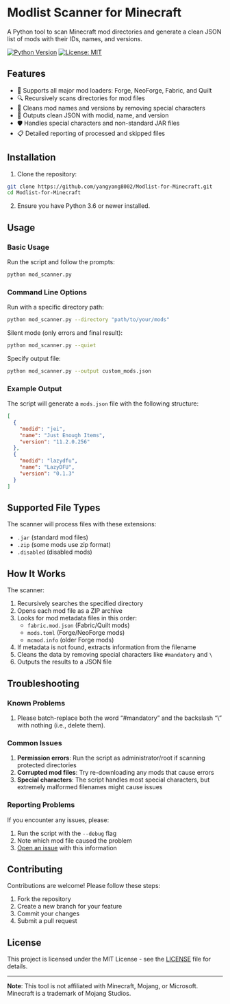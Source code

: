 # Modlist Scanner for Minecraft

A Python tool to scan Minecraft mod directories and generate a clean JSON list of mods with their IDs, names, and versions.

[![Python Version](https://img.shields.io/badge/Python-3.7%2B-blue)](https://www.python.org/)
[![License: MIT](https://img.shields.io/badge/License-MIT-yellow.svg)](https://opensource.org/licenses/MIT)

## Features

- 🧩 Supports all major mod loaders: Forge, NeoForge, Fabric, and Quilt
- 🔍 Recursively scans directories for mod files
- 🧹 Cleans mod names and versions by removing special characters
- 💾 Outputs clean JSON with modid, name, and version
- 🛡️ Handles special characters and non-standard JAR files
- 📋 Detailed reporting of processed and skipped files

## Installation

1. Clone the repository:
```bash
git clone https://github.com/yangyang8002/Modlist-for-Minecraft.git
cd Modlist-for-Minecraft
```

2. Ensure you have Python 3.6 or newer installed.

## Usage

### Basic Usage
Run the script and follow the prompts:
```bash
python mod_scanner.py
```

### Command Line Options
Run with a specific directory path:
```bash
python mod_scanner.py --directory "path/to/your/mods"
```

Silent mode (only errors and final result):
```bash
python mod_scanner.py --quiet
```

Specify output file:
```bash
python mod_scanner.py --output custom_mods.json
```

### Example Output
The script will generate a `mods.json` file with the following structure:
```json
[
  {
    "modid": "jei",
    "name": "Just Enough Items",
    "version": "11.2.0.256"
  },
  {
    "modid": "lazydfu",
    "name": "LazyDFU",
    "version": "0.1.3"
  }
]
```

## Supported File Types
The scanner will process files with these extensions:
- `.jar` (standard mod files)
- `.zip` (some mods use zip format)
- `.disabled` (disabled mods)

## How It Works
The scanner:
1. Recursively searches the specified directory
2. Opens each mod file as a ZIP archive
3. Looks for mod metadata files in this order:
   - `fabric.mod.json` (Fabric/Quilt mods)
   - `mods.toml` (Forge/NeoForge mods)
   - `mcmod.info` (older Forge mods)
4. If metadata is not found, extracts information from the filename
5. Cleans the data by removing special characters like `#mandatory` and `\`
6. Outputs the results to a JSON file

## Troubleshooting

### Known Problems
1.  Please batch-replace both the word “#mandatory” and the backslash “\” with nothing (i.e., delete them).

### Common Issues
1. **Permission errors**: Run the script as administrator/root if scanning protected directories
2. **Corrupted mod files**: Try re-downloading any mods that cause errors
3. **Special characters**: The script handles most special characters, but extremely malformed filenames might cause issues

### Reporting Problems
If you encounter any issues, please:
1. Run the script with the `--debug` flag
2. Note which mod file caused the problem
3. [Open an issue](https://github.com/yangyang8002/Modlist-for-Minecraft/issues) with this information

## Contributing
Contributions are welcome! Please follow these steps:
1. Fork the repository
2. Create a new branch for your feature
3. Commit your changes
4. Submit a pull request

## License
This project is licensed under the MIT License - see the [LICENSE](LICENSE) file for details.

---

**Note**: This tool is not affiliated with Minecraft, Mojang, or Microsoft. Minecraft is a trademark of Mojang Studios.

